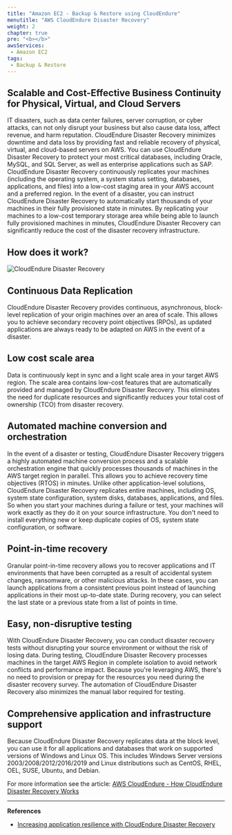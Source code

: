 ```yaml
---
title: "Amazon EC2 - Backup & Restore using CloudEndure"
menutitle: "AWS CloudEndure Disaster Recovery"
weight: 2
chapter: true
pre: "<b></b>"
awsServices: 
 - Amazon EC2
tags:
 - Backup & Restore
---
```


## Scalable and Cost-Effective Business Continuity for Physical, Virtual, and Cloud Servers

IT disasters, such as data center failures, server corruption, or cyber attacks, can not only disrupt your business but also cause data loss, affect revenue, and harm reputation. CloudEndure Disaster Recovery minimizes downtime and data loss by providing fast and reliable recovery of physical, virtual, and cloud-based servers on AWS.
You can use CloudEndure Disaster Recovery to protect your most critical databases, including Oracle, MySQL, and SQL Server, as well as enterprise applications such as SAP.
CloudEndure Disaster Recovery continuously replicates your machines (including the operating system, a system status setting, databases, applications, and files) into a low-cost staging area in your AWS account and a preferred region. In the event of a disaster, you can instruct CloudEndure Disaster Recovery to automatically start thousands of your machines in their fully provisioned state in minutes.
By replicating your machines to a low-cost temporary storage area while being able to launch fully provisioned machines in minutes, CloudEndure Disaster Recovery can significantly reduce the cost of the disaster recovery infrastructure.

## How does it work?

![CloudEndure Disaster Recovery](/images/ec2-cloudendure-dr.png)

## Continuous Data Replication

CloudEndure Disaster Recovery provides continuous, asynchronous, block-level replication of your origin machines over an area of scale. This allows you to achieve secondary recovery point objectives (RPOs), as updated applications are always ready to be adapted on AWS in the event of a disaster.

## Low cost scale area

Data is continuously kept in sync and a light scale area in your target AWS region. The scale area contains low-cost features that are automatically provided and managed by CloudEndure Disaster Recovery. This eliminates the need for duplicate resources and significantly reduces your total cost of ownership (TCO) from disaster recovery.

## Automated machine conversion and orchestration

In the event of a disaster or testing, CloudEndure Disaster Recovery triggers a highly automated machine conversion process and a scalable orchestration engine that quickly processes thousands of machines in the AWS target region in parallel. This allows you to achieve recovery time objectives (RTOS) in minutes. Unlike other application-level solutions, CloudEndure Disaster Recovery replicates entire machines, including OS, system state configuration, system disks, databases, applications, and files. So when you start your machines during a failure or test, your machines will work exactly as they do it on your source infrastructure. You don't need to install everything new or keep duplicate copies of OS, system state configuration, or software.

## Point-in-time recovery

Granular point-in-time recovery allows you to recover applications and IT environments that have been corrupted as a result of accidental system changes, ransomware, or other malicious attacks. In these cases, you can launch applications from a consistent previous point instead of launching applications in their most up-to-date state. During recovery, you can select the last state or a previous state from a list of points in time.

## Easy, non-disruptive testing

With CloudEndure Disaster Recovery, you can conduct disaster recovery tests without disrupting your source environment or without the risk of losing data. During testing, CloudEndure Disaster Recovery processes machines in the target AWS Region in complete isolation to avoid network conflicts and performance impact. Because you're leveraging AWS, there's no need to provision or prepay for the resources you need during the disaster recovery survey. The automation of CloudEndure Disaster Recovery also minimizes the manual labor required for testing.

## Comprehensive application and infrastructure support

Because CloudEndure Disaster Recovery replicates data at the block level, you can use it for all applications and databases that work on supported versions of Windows and Linux OS. This includes Windows Server versions 2003/2008/2012/2016/2019 and Linux distributions such as CentOS, RHEL, OEL, SUSE, Ubuntu, and Debian.

For more information see the article: [AWS CloudEndure - How CloudEndure Disaster Recovery Works](https://d1.awsstatic.com/products/CloudEndure/How%20\_CloudEndure_Disaster_Recovery_Works.pdf)

---

**References**

- [Increasing application resilience with CloudEndure Disaster Recovery](https://aws.amazon.com/blogs/storage/increasing-application-resilience-with-cloudendure-disaster-recovery/)
